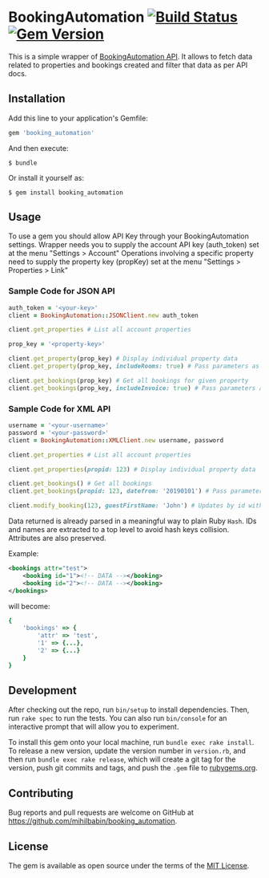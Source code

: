 # BookingAutomation [![Build Status](https://travis-ci.com/mihilbabin/booking_automation.svg?branch=master)](https://travis-ci.com/mihilbabin/booking_automation) [![Gem Version](https://badge.fury.io/rb/booking_automation.svg)](https://badge.fury.io/rb/booking_automation)

This is a simple wrapper of [BookingAutomation API](https://manage.bookingautomation.com/api/index.html). It allows to fetch data related to properties and bookings created and filter that data as per API docs.

## Installation

Add this line to your application's Gemfile:

```ruby
gem 'booking_automation'
```

And then execute:

    $ bundle

Or install it yourself as:

    $ gem install booking_automation

## Usage

To use a gem you should allow API Key through your BookingAutomation settings.
Wrapper needs you to supply the account API key (auth_token) set at the menu "Settings > Account"
Operations involving a specific property need to supply the property key (propKey) set at the menu "Settings > Properties > Link"

### Sample Code for JSON API

```ruby
auth_token = '<your-key>'
client = BookingAutomation::JSONClient.new auth_token

client.get_properties # List all account properties

prop_key = '<property-key>'

client.get_property(prop_key) # Display individual property data
client.get_property(prop_key, includeRooms: true) # Pass parameters as per docs

client.get_bookings(prop_key) # Get all bookings for given property
client.get_bookings(prop_key, includeInvoice: true) # Pass parameters as per docs
```

### Sample Code for XML API

```ruby
username = '<your-username>'
password = '<your-password>'
client = BookingAutomation::XMLClient.new username, password

client.get_properties # List all account properties

client.get_properties(propid: 123) # Display individual property data

client.get_bookings() # Get all bookings
client.get_bookings(propid: 123, datefrom: '20190101') # Pass parameters as per docs

client.modify_booking(123, guestFirstName: 'John') # Updates by id with given params
```

Data returned is already parsed in a meaningful way to plain Ruby `Hash`.
IDs and names are extracted to a top level to avoid hash keys collision.
Attributes are also preserved.

Example:

```xml
<bookings attr="test">
    <booking id="1"><!-- DATA --></booking>
    <booking id="2"><!-- DATA --></booking>
</bookings>
```

will become:

```ruby
{
    'bookings' => {
        'attr' => 'test',
        '1' => {...},
        '2' => {...}
    }
}
```

## Development

After checking out the repo, run `bin/setup` to install dependencies. Then, run `rake spec` to run the tests. You can also run `bin/console` for an interactive prompt that will allow you to experiment.

To install this gem onto your local machine, run `bundle exec rake install`. To release a new version, update the version number in `version.rb`, and then run `bundle exec rake release`, which will create a git tag for the version, push git commits and tags, and push the `.gem` file to [rubygems.org](https://rubygems.org).

## Contributing

Bug reports and pull requests are welcome on GitHub at https://github.com/mihilbabin/booking_automation.

## License

The gem is available as open source under the terms of the [MIT License](https://opensource.org/licenses/MIT).
